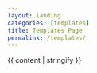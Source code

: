 ```yaml
---
layout: landing
categories: [templates]
title: Templates Page
permalink: /templates/
---
```

{{ content | stringify }}